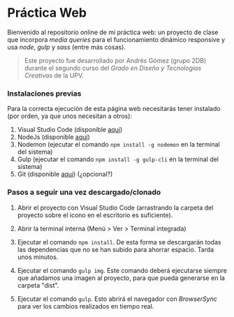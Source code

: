 # Práctica Web

Bienvenido al repositorio online de mi práctica web: un proyecto de clase que incorpora *media queries* para el funcionamiento dinámico responsive y usa *node*, *gulp* y *sass* (entre más cosas).


> Este proyecto fue desarrollado por Andrés Gómez (grupo 2DB) durante el segundo curso del *Grado en Diseño y Tecnologías Creativas* de la UPV.

### Instalaciones previas

Para la correcta ejecución de esta página web necesitarás tener instalado (por orden, ya que unos necesitan a otros):

1. Visual Studio Code (disponible [aquí](https://code.visualstudio.com/ "VSCode"))
2. NodeJs (disponible [aquí](https://nodejs.org/es/ "NodeJs"))
3. Nodemon (ejecutar el comando `npm install -g nodemon` en la terminal del sistema)
4. Gulp (ejecutar el comando `npm install -g gulp-cli` en la terminal del sistema)
5. Git (disponible [aquí](https://git-scm.com/downloads "Git")) (¿opcional?)

### Pasos a seguir una vez descargado/clonado

1. Abrir el proyecto con Visual Studio Code (arrastrando la carpeta del proyecto sobre el icono en el escritorio es suficiente).

2. Abrir la terminal interna (Menú > Ver > Terminal integrada)

3. Ejecutar el comando `npm install`. De esta forma se descargarán todas las dependencias que no se han subido para ahorrar espacio. Tarda unos minutos.

4. Ejecutar el comando `gulp img`. Este comando deberá ejecutarse siempre que añadamos una imagen al proyecto, para que pueda generarse en la carpeta "dist".

5. Ejecutar el comando `gulp`. Esto abrirá el navegador con *BrowserSync* para ver los cambios realizados en tiempo real.
